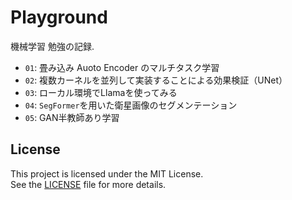 # Playground
機械学習 勉強の記録.<br>
- `01`: 畳み込み Auoto Encoder のマルチタスク学習
- `02`: 複数カーネルを並列して実装することによる効果検証（UNet）
- `03`: ローカル環境でLlamaを使ってみる
- `04`: `SegFormer`を用いた衛星画像のセグメンテーション
- `05`: GAN半教師あり学習

## License
This project is licensed under the MIT License.  
See the [LICENSE](LICENSE) file for more details.
